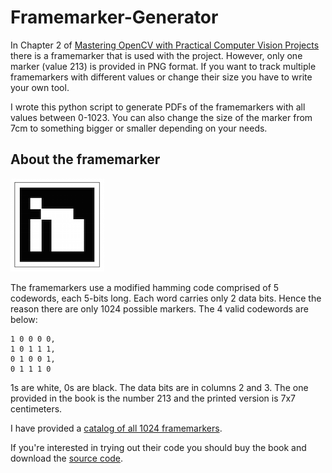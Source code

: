 # Framemarker-Generator

In Chapter 2 of [Mastering OpenCV with Practical Computer Vision Projects][0] there is a framemarker that is used with the project. However, only one marker (value 213) is provided in PNG format. If you want to track multiple framemarkers with different values or change their size you have to write your own tool.

I wrote this python script to generate PDFs of the framemarkers with all values between 0-1023. You can also change the size of the marker from 7cm to something bigger or smaller depending on your needs. 

## About the framemarker

![Framemarker 213](marker_213.png?raw=true "Disco shoe")

The framemarkers use a modified hamming code comprised of 5 codewords, each 5-bits long. Each word carries only 2 data bits. Hence the reason there are only 1024 possible markers. The 4 valid codewords are below:

    1 0 0 0 0,
    1 0 1 1 1,
    0 1 0 0 1,
    0 1 1 1 0

1s are white, 0s are black. The data bits are in columns 2 and 3. The one provided in the book is the number 213 and the printed version is 7x7 centimeters.

I have provided a [catalog of all 1024 framemarkers](catalog.pdf?raw=true "Space invaders program. Can't tell who's who without a probram.").

If you're interested in trying out their code you should buy the book and download the [source code][1].

[0]: https://www.packtpub.com/application-development/mastering-opencv-practical-computer-vision-projects
[1]: https://github.com/MasteringOpenCV/code
